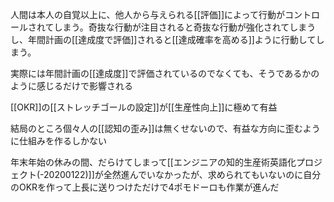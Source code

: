 
人間は本人の自覚以上に、他人から与えられる[[評価]]によって行動がコントロールされてしまう。奇抜な行動が注目されると奇抜な行動が強化されてしまうし、年間計画の[[達成度で評価]]されると[[達成確率を高める]]ように行動してしまう。

実際には年間計画の[[達成度]]で評価されているのでなくても、そうであるかのように感じるだけで影響される

[[OKR]]の[[ストレッチゴールの設定]]が[[生産性向上]]に極めて有益

結局のところ個々人の[[認知の歪み]]は無くせないので、有益な方向に歪むように仕組みを作るしかない

年末年始の休みの間、だらけてしまって[[エンジニアの知的生産術英語化プロジェクト(-20200122)]]が全然進んでいなかったが、求められてもいないのに自分のOKRを作って上長に送りつけただけで4ポモドーロも作業が進んだ
